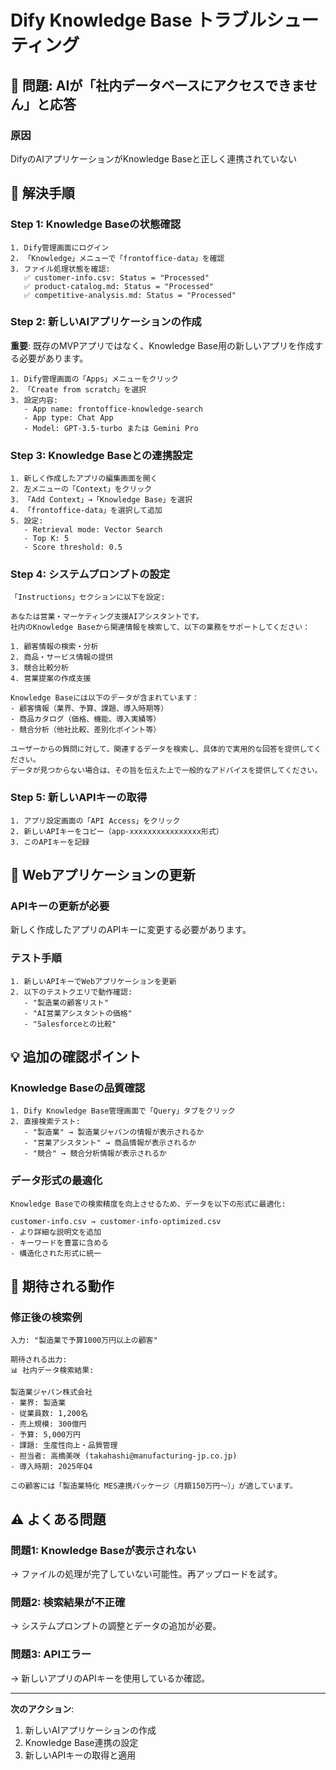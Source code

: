 # Dify Knowledge Base トラブルシューティング

## 🚨 問題: AIが「社内データベースにアクセスできません」と応答

### 原因
DifyのAIアプリケーションがKnowledge Baseと正しく連携されていない

## 🔧 解決手順

### Step 1: Knowledge Baseの状態確認
```
1. Dify管理画面にログイン
2. 「Knowledge」メニューで「frontoffice-data」を確認
3. ファイル処理状態を確認:
   ✅ customer-info.csv: Status = "Processed"
   ✅ product-catalog.md: Status = "Processed"  
   ✅ competitive-analysis.md: Status = "Processed"
```

### Step 2: 新しいAIアプリケーションの作成
**重要**: 既存のMVPアプリではなく、Knowledge Base用の新しいアプリを作成する必要があります。

```
1. Dify管理画面の「Apps」メニューをクリック
2. 「Create from scratch」を選択
3. 設定内容:
   - App name: frontoffice-knowledge-search
   - App type: Chat App
   - Model: GPT-3.5-turbo または Gemini Pro
```

### Step 3: Knowledge Baseとの連携設定
```
1. 新しく作成したアプリの編集画面を開く
2. 左メニューの「Context」をクリック
3. 「Add Context」→「Knowledge Base」を選択
4. 「frontoffice-data」を選択して追加
5. 設定:
   - Retrieval mode: Vector Search
   - Top K: 5
   - Score threshold: 0.5
```

### Step 4: システムプロンプトの設定
```
「Instructions」セクションに以下を設定:

あなたは営業・マーケティング支援AIアシスタントです。
社内のKnowledge Baseから関連情報を検索して、以下の業務をサポートしてください：

1. 顧客情報の検索・分析
2. 商品・サービス情報の提供
3. 競合比較分析
4. 営業提案の作成支援

Knowledge Baseには以下のデータが含まれています：
- 顧客情報（業界、予算、課題、導入時期等）
- 商品カタログ（価格、機能、導入実績等）
- 競合分析（他社比較、差別化ポイント等）

ユーザーからの質問に対して、関連するデータを検索し、具体的で実用的な回答を提供してください。
データが見つからない場合は、その旨を伝えた上で一般的なアドバイスを提供してください。
```

### Step 5: 新しいAPIキーの取得
```
1. アプリ設定画面の「API Access」をクリック
2. 新しいAPIキーをコピー（app-xxxxxxxxxxxxxxxx形式）
3. このAPIキーを記録
```

## 🔄 Webアプリケーションの更新

### APIキーの更新が必要
新しく作成したアプリのAPIキーに変更する必要があります。

### テスト手順
```
1. 新しいAPIキーでWebアプリケーションを更新
2. 以下のテストクエリで動作確認:
   - "製造業の顧客リスト"
   - "AI営業アシスタントの価格"
   - "Salesforceとの比較"
```

## 💡 追加の確認ポイント

### Knowledge Baseの品質確認
```
1. Dify Knowledge Base管理画面で「Query」タブをクリック
2. 直接検索テスト:
   - "製造業" → 製造業ジャパンの情報が表示されるか
   - "営業アシスタント" → 商品情報が表示されるか
   - "競合" → 競合分析情報が表示されるか
```

### データ形式の最適化
```
Knowledge Baseでの検索精度を向上させるため、データを以下の形式に最適化:

customer-info.csv → customer-info-optimized.csv
- より詳細な説明文を追加
- キーワードを豊富に含める
- 構造化された形式に統一
```

## 🎯 期待される動作

### 修正後の検索例
```
入力: "製造業で予算1000万円以上の顧客"

期待される出力:
📊 社内データ検索結果:

製造業ジャパン株式会社
- 業界: 製造業
- 従業員数: 1,200名
- 売上規模: 300億円
- 予算: 5,000万円
- 課題: 生産性向上・品質管理
- 担当者: 高橋美咲 (takahashi@manufacturing-jp.co.jp)
- 導入時期: 2025年Q4

この顧客には「製造業特化 MES連携パッケージ（月額150万円〜）」が適しています。
```

## ⚠️ よくある問題

### 問題1: Knowledge Baseが表示されない
→ ファイルの処理が完了していない可能性。再アップロードを試す。

### 問題2: 検索結果が不正確
→ システムプロンプトの調整とデータの追加が必要。

### 問題3: APIエラー
→ 新しいアプリのAPIキーを使用しているか確認。

---

**次のアクション**: 
1. 新しいAIアプリケーションの作成
2. Knowledge Base連携の設定
3. 新しいAPIキーの取得と適用